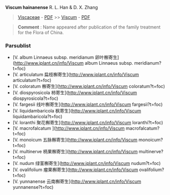  **Viscum hainanense** R. L. Han & D. X. Zhang

> [Viscaceae](http://www.iplant.cn/info/Viscaceae?t=foc) - [PDF](http://www.iplant.cn/foc/pdf/Viscaceae.pdf) >> [Viscum](http://www.iplant.cn/info/Viscum?t=foc) - [PDF](http://www.iplant.cn/foc/pdf/Viscum.pdf)


> **Comment** : 
> Name appeared after publication of the family treatment for the Flora of China.



### Parsublist

* [V.  album Linnaeus subsp. meridianum  卵叶槲寄生](http://www.iplant.cn/info/Viscum album Linnaeus subsp. meridianum?t=foc)
* [V.  articulatum  扁枝槲寄生](http://www.iplant.cn/info/Viscum articulatum?t=foc)
* [V.  coloratum  槲寄生](http://www.iplant.cn/info/Viscum coloratum?t=foc)
* [V.  diospyrosicola  柿寄生](http://www.iplant.cn/info/Viscum diospyrosicola?t=foc)
* [V.  fargesii  线叶槲寄生](http://www.iplant.cn/info/Viscum fargesii?t=foc)
* [V.  liquidambaricola  枫寄生](http://www.iplant.cn/info/Viscum liquidambaricola?t=foc)
* [V.  loranthi  聚花槲寄生](http://www.iplant.cn/info/Viscum loranthi?t=foc)
* [V.  macrofalcatum  ](http://www.iplant.cn/info/Viscum macrofalcatum?t=foc)
* [V.  monoicum  五脉槲寄生](http://www.iplant.cn/info/Viscum monoicum?t=foc)
* [V.  multinerve  柄果槲寄生](http://www.iplant.cn/info/Viscum multinerve?t=foc)
* [V.  nudum  绿茎槲寄生](http://www.iplant.cn/info/Viscum nudum?t=foc)
* [V.  ovalifolium  瘤果槲寄生](http://www.iplant.cn/info/Viscum ovalifolium?t=foc)
* [V.  yunnanense  云南槲寄生](http://www.iplant.cn/info/Viscum yunnanense?t=foc)
